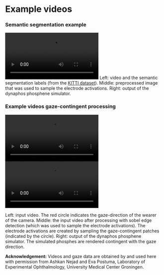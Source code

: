 # Example videos

### Semantic segmentation example
![](example_video.mp4)
Left: video and the semantic segmentation labels (from the [KITTI dataset](https://www.cvlibs.net/datasets/kitti/)).
Middle: preprocessed image that was used to sample the electrode activations.
Right: output of the dynaphos phosphene simulator.

### Example videos gaze-contingent processing 
![](example_video_gaze_contingent_object_grabbing.mp4)
![](example_video_gaze_contingent_walking.mp4)

Left: input video. The red circle indicates the gaze-direction of the wearer of the camera.
Middle: the input video after processing with sobel edge detection (which was used to sample the electrode activations). The electrode activations are created by sampling the gaze-contingent patches (indicated by the circle). 
Right: output of the dynaphos phosphene simulator. The simulated phosphes are rendered contingent with the gaze direction.

**Acknowledgement:** Videos and gaze data are obtained by and used here with permission from Ashkan Nejad and Eva Postuma, Laboratory of Experimental Ophthalmology, University Medical Center Groningen.
